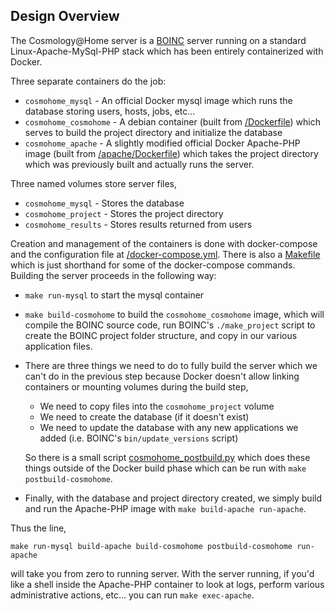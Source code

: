 Design Overview
---------------

The Cosmology@Home server is a [BOINC](https://github.com/BOINC/boinc) server running on a standard Linux-Apache-MySql-PHP stack which has been entirely containerized with Docker. 

Three separate containers do the job:

* `cosmohome_mysql` - An official Docker mysql image which runs the database storing users, hosts, jobs, etc...
* `cosmohome_cosmohome` - A debian container (built from [/Dockerfile](/Dockerfile)) which serves to build the project directory and initialize the database
* `cosmohome_apache` - A slightly modified official Docker Apache-PHP image (built from [/apache/Dockerfile](/apache/Dockerfile)) which takes the project directory which was previously built and actually runs the server. 

Three named volumes store server files, 

* `cosmohome_mysql` - Stores the database
* `cosmohome_project` - Stores the project directory
* `cosmohome_results` - Stores results returned from users

Creation and management of the containers is done with docker-compose and the configuration file at [/docker-compose.yml](/docker-compose.yml). There is also a [Makefile](/Makefile) which is just shorthand for some of the docker-compose commands. Building the server proceeds in the following way:

* `make run-mysql` to start the mysql container
* `make build-cosmohome` to build the `cosmohome_cosmohome` image, which will compile the BOINC source code, run BOINC's `./make_project` script to create the BOINC project folder structure, and copy in our various application files. 
* There are three things we need to do to fully build the server which we can't do in the previous step because Docker doesn't allow linking containers or mounting volumes during the build step,
    * We need to copy files into the `cosmohome_project` volume
    * We need to create the database (if it doesn't exist)
    * We need to update the database with any new applications we added (i.e. BOINC's `bin/update_versions` script)

    So there is a small script [cosmohome_postbuild.py](/cosmohome_postbuild.py) which does these things outside of the Docker build phase which can be run with `make postbuild-cosmohome`.
* Finally, with the database and project directory created, we simply build and run the Apache-PHP image with `make build-apache run-apache`. 

Thus the line,
```
make run-mysql build-apache build-cosmohome postbuild-cosmohome run-apache
```
will take you from zero to running server. With the server running, if you'd like a shell inside the Apache-PHP container to look at logs, perform various administrative actions, etc... you can run `make exec-apache`. 
